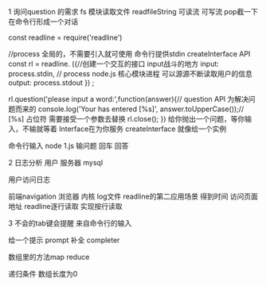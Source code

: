 1 询问question 的需求
fs 模块读取文件 
readfileString 可读流 可写流 pop截一下
在命令行形成一个对话

const readline = require('readline')

//process 全局的，不需要引入就可使用  命令行提供stdin  createInterface API 
const rl = readline. ({//创建一个交互的接口  input战斗的地方
    input: process.stdin,   // process node.js 核心模块进程  可以源源不断读取用户的信息 
    output: process.stdout
}) ;

rl.question('please input a word:',function(answer){// question API 为解决问题而来的
    console.log('Your has entered [%s]', answer.toUpperCase());// [%s] 占位符 需要接受一个参数去替换
    rl.close();
}) 给你抛出一个问题，等你输入，不输就等着  Interface在为你服务
createInterface 就像给一个实例

命令行输入 node 1.js 输问题 回车 回答


2 日志分析 用户 服务器 mysql

用户访问日志

前端navigation 浏览器 内核 log文件 readline的第二应用场景 得到时间 访问页面地址 readline逐行读取 实现按行读取 

3 不会的tab键会提醒
 来自命令行的输入

给一个提示 prompt 补全 completer

数组里的方法map reduce 

递归条件 数组长度为0

